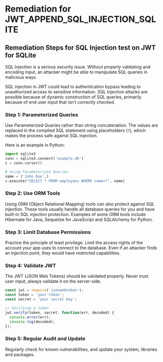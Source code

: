 # Remediation for JWT_APPEND_SQL_INJECTION_SQLITE

## Remediation Steps for SQL Injection test on JWT for SQLite
SQL Injection is a serious security issue. Without properly validating and encoding input, an attacker might be able to manipulate SQL queries in malicious ways. 

SQL injection in JWT could lead to authentication bypass leading to unauthorized access to sensitive information. SQL injection attacks are possible because of dynamic construction of SQL queries, primarily because of end user input that isn't correctly checked.

### Step 1: Parameterized Queries
Use Parameterized Queries rather than string concatenation. The values are replaced in the compiled SQL statement using placeholders (`?`), which makes the process safe against SQL injection.

Here is an example in Python:

```python
import sqlite3
conn = sqlite3.connect('example.db')
c = conn.cursor()

# Using Parameterized Queries
name = ('John Doe',)
c.execute("SELECT * FROM employees WHERE name=?", name)
```

### Step 2: Use ORM Tools
Using ORM (Object Relational Mapping) tools can also protect against SQL injection. These tools usually handle all database queries for you and have built-in SQL injection protection. Examples of some ORM tools include Hibernate for Java, Sequelize for JavaScript and SQLAlchemy for Python.

### Step 3: Limit Database Permissions
Practice the principle of least privilege. Limit the access rights of the account your app uses to connect to the database. Even if an attacker finds an injection point, they would have restricted capabilities.

### Step 4: Validate JWT
The JWT (JSON Web Tokens) should be validated properly. Never trust user input, always validate it on the server-side.

```javascript
const jwt = require('jsonwebtoken');
const token = 'your token';
const secret = 'your secret key';

// Verifying a token
jwt.verify(token, secret, function(err, decoded) {
  console.error(err);
  console.log(decoded);
});
```

### Step 5: Regular Audit and Update
Regularly check for known vulnerabilities, and update your system, libraries and packages.